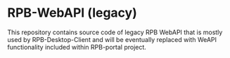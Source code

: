 # RPB-WebAPI (legacy)

This repository contains source code of legacy RPB WebAPI that is mostly used by RPB-Desktop-Client and will be eventually replaced with WeAPI functionality included within RPB-portal project.
